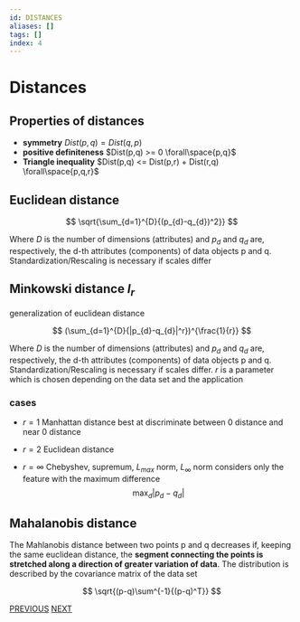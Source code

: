 ```yaml
---
id: DISTANCES
aliases: []
tags: []
index: 4
---
```


# Distances

## Properties of distances

- **symmetry** $Dist(p,q) = Dist(q, p)$
- **positive definiteness** $Dist(p,q) >= 0 \forall\space{p,q}$
- **Triangle inequality** $Dist(p,q) <= Dist(p,r) + Dist(r,q) \forall\space{p,q,r}$

## Euclidean distance

$$
\sqrt{\sum_{d=1}^{D}{(p_{d}-q_{d})^2}}
$$

Where $D$ is the number of dimensions (attributes) and $p_{d}$ and $q_{d}$ are, respectively, the d-th attributes (components) of data objects p and q.
Standardization/Rescaling is necessary if scales differ

## Minkowski distance $l_{r}$

generalization of euclidean distance

$$
(\sum_{d=1}^{D}{|p_{d}-q_{d}|^r})^{\frac{1}{r}}
$$

Where $D$ is the number of dimensions (attributes) and $p_{d}$ and $q_{d}$ are, respectively, the d-th attributes (components) of data objects p and q.
Standardization/Rescaling is necessary if scales differ.
$r$ is a parameter which is chosen depending on the data set and the application

### cases

- $r=1$ Manhattan distance
	best at discriminate between 0 distance and near 0 distance

- $r=2$ Euclidean distance

- $r=\infty$ Chebyshev, supremum, $L_{max}$ norm, $L_{\infty}$ norm
	considers only the feature with the maximum difference
	$$
	\max_{d}{|p_{d}-q_{d}|}
	$$

## Mahalanobis distance

The Mahlanobis distance between two points p and q decreases if, keeping the same euclidean distance, the **segment connecting the points is stretched along a direction of greater variation of data**. The distribution is described by the covariance matrix of the data set

$$
\sqrt{(p-q)\sum^{-1}{(p-q)^T}}
$$


[PREVIOUS](datamining/preprocessing/similarity_and_dissimilarity.md) [NEXT](datamining/preprocessing/feature_subset_selection.md)
